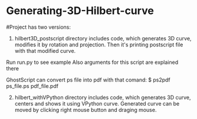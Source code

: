 # Generating-3D-Hilbert-curve

#Project has two versions:

1) hilbert3D_postscript directory includes code, which generates 3D curve, modifies it by rotation and projection. Then it's printing postscript file with that modified curve.

Run run.py to see example 
Also arguments for this script are explained there

GhostScript can convert ps file into pdf with that comand:
	$ ps2pdf ps_file.ps pdf_file.pdf


2) hilbert_withVPython directory includes code, which generates 3D curve, centers and shows it using VPython curve. Generated curve can be moved by clicking right mouse button and draging mouse.
